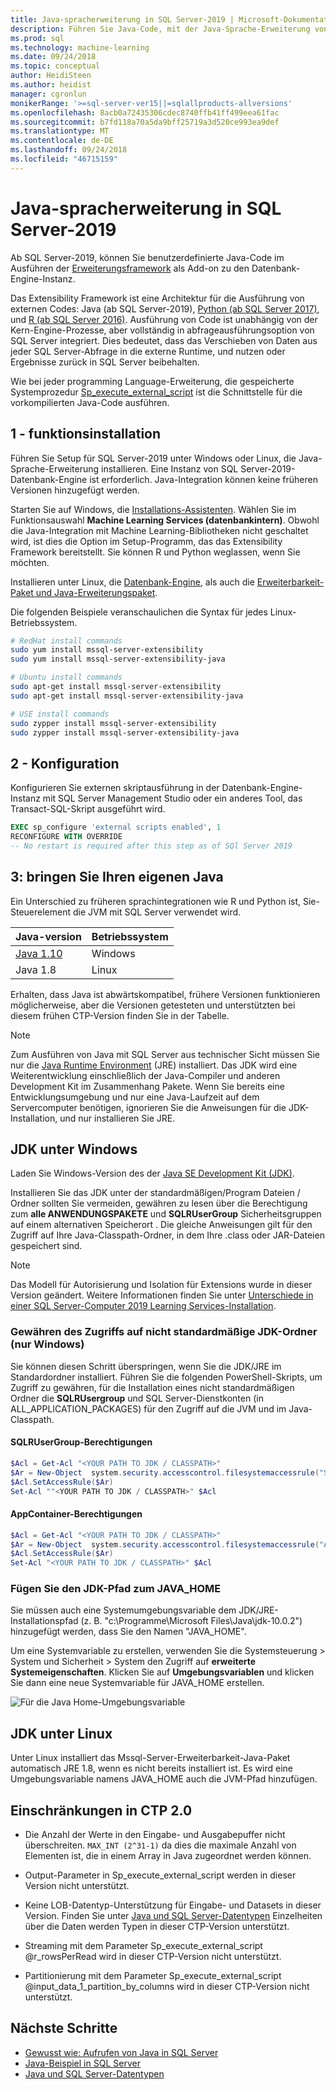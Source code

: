 ```yaml
---
title: Java-spracherweiterung in SQL Server-2019 | Microsoft-Dokumentation
description: Führen Sie Java-Code, mit der Java-Sprache-Erweiterung von SQL Server 2019.
ms.prod: sql
ms.technology: machine-learning
ms.date: 09/24/2018
ms.topic: conceptual
author: HeidiSteen
ms.author: heidist
manager: cgronlun
monikerRange: '>=sql-server-ver15||=sqlallproducts-allversions'
ms.openlocfilehash: 8acb0a72435306cdec8740ffb41ff499eea61fac
ms.sourcegitcommit: b7fd118a70a5da9bff25719a3d520ce993ea9def
ms.translationtype: MT
ms.contentlocale: de-DE
ms.lasthandoff: 09/24/2018
ms.locfileid: "46715159"
---
```

# <a name="java-language-extension-in-sql-server-2019"></a>Java-spracherweiterung in SQL Server-2019 

Ab SQL Server-2019, können Sie benutzerdefinierte Java-Code im Ausführen der [Erweiterungsframework](../concepts/extensibility-framework.md) als Add-on zu den Datenbank-Engine-Instanz. 

Das Extensibility Framework ist eine Architektur für die Ausführung von externen Codes: Java (ab SQL Server-2019), [Python (ab SQL Server 2017)](../concepts/extension-python.md), und [R (ab SQL Server 2016)](../concepts/extension-r.md). Ausführung von Code ist unabhängig von der Kern-Engine-Prozesse, aber vollständig in abfrageausführungsoption von SQL Server integriert. Dies bedeutet, dass das Verschieben von Daten aus jeder SQL Server-Abfrage in die externe Runtime, und nutzen oder Ergebnisse zurück in SQL Server beibehalten.

Wie bei jeder programming Language-Erweiterung, die gespeicherte Systemprozedur [Sp_execute_external_script](https://docs.microsoft.com/sql/relational-databases/system-stored-procedures/sp-execute-external-script-transact-sql) ist die Schnittstelle für die vorkompilierten Java-Code ausführen.

## <a name="1---feature-installation"></a>1 - funktionsinstallation

Führen Sie Setup für SQL Server-2019 unter Windows oder Linux, die Java-Sprache-Erweiterung installieren. Eine Instanz von SQL Server-2019-Datenbank-Engine ist erforderlich. Java-Integration können keine früheren Versionen hinzugefügt werden.

Starten Sie auf Windows, die [Installations-Assistenten](../install/sql-machine-learning-services-windows-install.md). Wählen Sie im Funktionsauswahl **Machine Learning Services (datenbankintern)**. Obwohl die Java-Integration mit Machine Learning-Bibliotheken nicht geschaltet wird, ist dies die Option im Setup-Programm, das das Extensibility Framework bereitstellt. Sie können R und Python weglassen, wenn Sie möchten.

Installieren unter Linux, die [Datenbank-Engine](https://docs.microsoft.com/sql/linux/sql-server-linux-setup), als auch die [Erweiterbarkeit-Paket und Java-Erweiterungspaket](../../linux/sql-server-linux-setup-machine-learning.md).

Die folgenden Beispiele veranschaulichen die Syntax für jedes Linux-Betriebssystem.

```bash
# RedHat install commands
sudo yum install mssql-server-extensibility
sudo yum install mssql-server-extensibility-java

# Ubuntu install commands
sudo apt-get install mssql-server-extensibility
sudo apt-get install mssql-server-extensibility-java

# USE install commands
sudo zypper install mssql-server-extensibility
sudo zypper install mssql-server-extensibility-java
```

## <a name="2---configuration"></a>2 - Konfiguration

Konfigurieren Sie externen skriptausführung in der Datenbank-Engine-Instanz mit SQL Server Management Studio oder ein anderes Tool, das Transact-SQL-Skript ausgeführt wird.

  ```sql
  EXEC sp_configure 'external scripts enabled', 1
  RECONFIGURE WITH OVERRIDE
-- No restart is required after this step as of SQl Server 2019
 ```

## <a name="3---bring-your-own-java"></a>3: bringen Sie Ihren eigenen Java

Ein Unterschied zu früheren sprachintegrationen wie R und Python ist, Sie-Steuerelement die JVM mit SQL Server verwendet wird.

| Java-version | Betriebssystem |
|--------------|------------------|
| [Java 1.10](http://jdk.java.net/10/)   | Windows |
| Java 1.8   | Linux | 

Erhalten, dass Java ist abwärtskompatibel, frühere Versionen funktionieren möglicherweise, aber die Versionen getesteten und unterstützten bei diesem frühen CTP-Version finden Sie in der Tabelle.

> [!Note]
>Zum Ausführen von Java mit SQL Server aus technischer Sicht müssen Sie nur die [Java Runtime Environment](http://www.oracle.com/technetwork/java/javase/downloads/jre10-downloads-4417026.html) (JRE) installiert. Das JDK wird eine Weiterentwicklung einschließlich der Java-Compiler und anderen Development Kit im Zusammenhang Pakete. Wenn Sie bereits eine Entwicklungsumgebung und nur eine Java-Laufzeit auf dem Servercomputer benötigen, ignorieren Sie die Anweisungen für die JDK-Installation, und nur installieren Sie JRE.

## <a name="jdk-on-windows"></a>JDK unter Windows

Laden Sie Windows-Version des der [Java SE Development Kit (JDK)](http://www.oracle.com/technetwork/java/javase/downloads/jdk10-downloads-4416644.html).

Installieren Sie das JDK unter der standardmäßigen/Program Dateien / Ordner sollten Sie vermeiden, gewähren zu lesen über die Berechtigung zum **alle ANWENDUNGSPAKETE** und **SQLRUserGroup** Sicherheitsgruppen auf einem alternativen Speicherort . Die gleiche Anweisungen gilt für den Zugriff auf Ihre Java-Classpath-Ordner, in dem Ihre .class oder JAR-Dateien gespeichert sind. 

> [!Note]
> Das Modell für Autorisierung und Isolation für Extensions wurde in dieser Version geändert. Weitere Informationen finden Sie unter [Unterschiede in einer SQL Server-Computer 2019 Learning Services-Installation](../install/sql-machine-learning-services-ver15.md).

<a name="perms-nonwindows"></a>

### <a name="grant-access-to-non-default-jdk-folder-windows-only"></a>Gewähren des Zugriffs auf nicht standardmäßige JDK-Ordner (nur Windows)

Sie können diesen Schritt überspringen, wenn Sie die JDK/JRE im Standardordner installiert. Führen Sie die folgenden PowerShell-Skripts, um Zugriff zu gewähren, für die Installation eines nicht standardmäßigen Ordner die **SQLRUsergroup** und SQL Server-Dienstkonten (in ALL_APPLICATION_PACKAGES) für den Zugriff auf die JVM und im Java-Classpath.

#### <a name="sqlrusergroup-permissions"></a>SQLRUserGroup-Berechtigungen

```powershell
$Acl = Get-Acl "<YOUR PATH TO JDK / CLASSPATH>"
$Ar = New-Object  system.security.accesscontrol.filesystemaccessrule("SQLRUsergroup","FullControl","Allow")
$Acl.SetAccessRule($Ar)
Set-Acl ""<YOUR PATH TO JDK / CLASSPATH>" $Acl 
```

#### <a name="appcontainer-permissions"></a>AppContainer-Berechtigungen

```powershell
$Acl = Get-Acl "<YOUR PATH TO JDK / CLASSPATH>" 
$Ar = New-Object  system.security.accesscontrol.filesystemaccessrule("ALL APPLICATION PACKAGES","FullControl","Allow") 
$Acl.SetAccessRule($Ar) 
Set-Acl "<YOUR PATH TO JDK / CLASSPATH>" $Acl 
```

### <a name="add-the-jdk-path-to-javahome"></a>Fügen Sie den JDK-Pfad zum JAVA_HOME
Sie müssen auch eine Systemumgebungsvariable dem JDK/JRE-Installationspfad (z. B. "c:\Programme\Microsoft Files\Java\jdk-10.0.2") hinzugefügt werden, dass Sie den Namen "JAVA_HOME". 

Um eine Systemvariable zu erstellen, verwenden Sie die Systemsteuerung > System und Sicherheit > System den Zugriff auf **erweiterte Systemeigenschaften**. Klicken Sie auf **Umgebungsvariablen** und klicken Sie dann eine neue Systemvariable für JAVA_HOME erstellen.

![Für die Java Home-Umgebungsvariable](../media/java/env-variable-java-home.png "für Java-Setup")

## <a name="jdk-on-linux"></a>JDK unter Linux

Unter Linux installiert das Mssql-Server-Erweiterbarkeit-Java-Paket automatisch JRE 1.8, wenn es nicht bereits installiert ist. Es wird eine Umgebungsvariable namens JAVA_HOME auch die JVM-Pfad hinzufügen.

## <a name="limitations-in-ctp-20"></a>Einschränkungen in CTP 2.0

* Die Anzahl der Werte in den Eingabe- und Ausgabepuffer nicht überschreiten. `MAX_INT (2^31-1)` da dies die maximale Anzahl von Elementen ist, die in einem Array in Java zugeordnet werden können.

* Output-Parameter in Sp_execute_external_script werden in dieser Version nicht unterstützt.

* Keine LOB-Datentyp-Unterstützung für Eingabe- und Datasets in dieser Version. Finden Sie unter [Java und SQL Server-Datentypen](java-sql-datatypes.md) Einzelheiten über die Daten werden Typen in dieser CTP-Version unterstützt.

* Streaming mit dem Parameter Sp_execute_external_script @r_rowsPerRead wird in dieser CTP-Version nicht unterstützt.

* Partitionierung mit dem Parameter Sp_execute_external_script @input_data_1_partition_by_columns wird in dieser CTP-Version nicht unterstützt.

## <a name="next-steps"></a>Nächste Schritte

+ [Gewusst wie: Aufrufen von Java in SQL Server](howto-call-java-from-sql.md)
+ [Java-Beispiel in SQL Server](java-first-sample.md)
+ [Java und SQL Server-Datentypen](java-sql-datatypes.md)